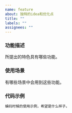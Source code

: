 ```yaml
---
name: feature
about: 独特的idea和优化点
title: ""
labels: ""
assignees: ""
---
```


### 功能描述

所提出的特色具有哪些功能。

### 使用场景

有哪些场景中会用到这些功能。

### 代码示例

```js
编码时候的使用示例，希望是什么样子。
```
